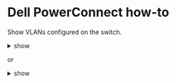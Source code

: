# Dell PowerConnect how-to

Show VLANs configured on the switch.
<details><summary>show</summary>
<p>

```bash
console# show vlan
```

</p>
</details>

or

<details><summary>show</summary>
<p>

```bash
console# show interface status
```

</p>
</details>
